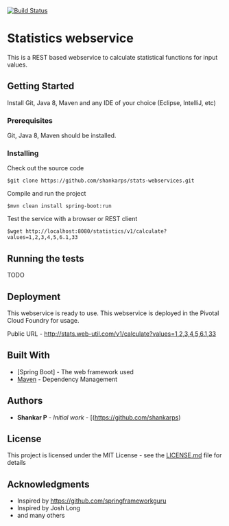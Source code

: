 [![Build Status](https://travis-ci.org/shankarps/stats-webservices.svg?branch=master)](https://travis-ci.org/shankarps/stats-webservices)

# Statistics webservice

This is a REST based webservice to calculate statistical functions for input values.

## Getting Started

Install Git, Java 8, Maven and any IDE of your choice (Eclipse, IntelliJ, etc)

### Prerequisites

Git, Java 8, Maven should be installed.


### Installing

Check out the source code

```
$git clone https://github.com/shankarps/stats-webservices.git
```

Compile and run the project

```
$mvn clean install spring-boot:run
```
Test the service with a browser or REST client

```
$wget http://localhost:8080/statistics/v1/calculate?values=1,2,3,4,5,6.1,33

```

## Running the tests

TODO


## Deployment

This webservice is ready to use.
This webservice is deployed in the Pivotal Cloud Foundry for usage.

Public URL - http://stats.web-util.com/v1/calculate?values=1,2,3,4,5,6.1,33

## Built With

* [Spring Boot] - The web framework used
* [Maven](https://maven.apache.org/) - Dependency Management



## Authors

* **Shankar P** - *Initial work* - [(https://github.com/shankarps)


## License

This project is licensed under the MIT License - see the [LICENSE.md](LICENSE.md) file for details

## Acknowledgments

* Inspired by https://github.com/springframeworkguru
* Inspired by Josh Long 
* and many others

